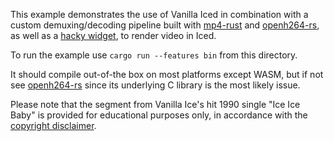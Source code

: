 This example demonstrates the use of Vanilla Iced in combination with a custom demuxing/decoding pipeline built with [mp4-rust](https://github.com/alfg/mp4-rust) and [openh264-rs](https://github.com/ralfbiedert/openh264-rs), as well as a [hacky widget](../hacky_widget/README.md), to render video in Iced.

To run the example use `cargo run --features bin` from this directory.

It should compile out-of-the box on most platforms except WASM, but if not see [openh264-rs](https://github.com/ralfbiedert/openh264-rs) since its underlying C library is the most likely issue.

Please note that the segment from Vanilla Ice's hit 1990 single "Ice Ice Baby" is provided for educational purposes only, in accordance with the [copyright disclaimer](../../_sample_data/COPYRIGHT_DISCLAIMER.md).